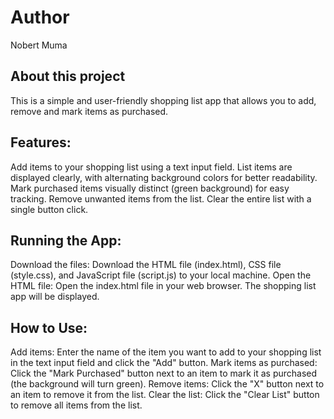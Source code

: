 # Author
Nobert Muma


## About this project
This is a simple and user-friendly shopping list app that allows you to add, remove and mark items as purchased.

## Features:
Add items to your shopping list using a text input field.
List items are displayed clearly, with alternating background colors for better readability.
Mark purchased items visually distinct (green background) for easy tracking.
Remove unwanted items from the list.
Clear the entire list with a single button click.

## Running the App:
Download the files: Download the HTML file (index.html), CSS file (style.css), and JavaScript file (script.js) to your local machine.
Open the HTML file: Open the index.html file in your web browser. The shopping list app will be displayed.

## How to Use:
Add items: Enter the name of the item you want to add to your shopping list in the text input field and click the "Add" button.
Mark items as purchased: Click the "Mark Purchased" button next to an item to mark it as purchased (the background will turn green).
Remove items: Click the "X" button next to an item to remove it from the list.
Clear the list: Click the "Clear List" button to remove all items from the list.



